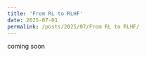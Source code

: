 ```yaml
---
title: 'From RL to RLHF'
date: 2025-07-01
permalink: /posts/2025/07/From RL to RLHF/
---
```


coming soon
